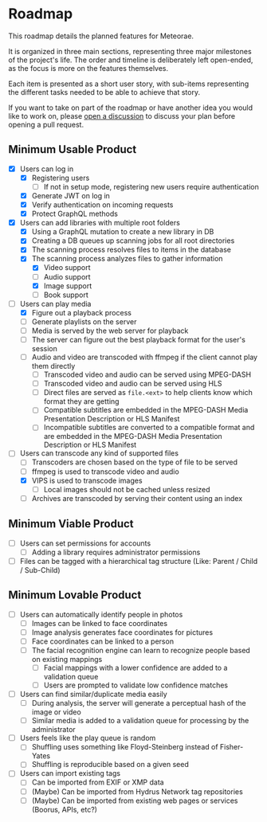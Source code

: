 # Roadmap

This roadmap details the planned features for Meteorae.

It is organized in three main sections, representing three major milestones of the project's life. The order and timeline is deliberately left open-ended, as the focus is more on the features themselves.

Each item is presented as a short user story, with sub-items representing the different tasks needed to be able to achieve that story.

If you want to take on part of the roadmap or have another idea you would like to work on, please [open a discussion]() to discuss your plan before opening a pull request.

## Minimum Usable Product

- [x] Users can log in
  - [x] Registering users
    - [ ] If not in setup mode, registering new users require authentication
  - [x] Generate JWT on log in
  - [x] Verify authentication on incoming requests
  - [x] Protect GraphQL methods
- [x] Users can add libraries with multiple root folders
  - [x] Using a GraphQL mutation to create a new library in DB
  - [x] Creating a DB queues up scanning jobs for all root directories
  - [x] The scanning process resolves files to items in the database
  - [x] The scanning process analyzes files to gather information
    - [x] Video support
    - [ ] Audio support
    - [x] Image support
    - [ ] Book support
- [ ] Users can play media
  - [x] Figure out a playback process
  - [ ] Generate playlists on the server
  - [ ] Media is served by the web server for playback
  - [ ] The server can figure out the best playback format for the user's session
  - [ ] Audio and video are transcoded with ffmpeg if the client cannot play them directly
    - [ ] Transcoded video and audio can be served using MPEG-DASH
    - [ ] Transcoded video and audio can be served using HLS
    - [ ] Direct files are served as `file.<ext>` to help clients know which format they are getting
    - [ ] Compatible subtitles are embedded in the MPEG-DASH Media Presentation Description or HLS Manifest
    - [ ] Incompatible subtitles are converted to a compatible format and are embedded in the MPEG-DASH Media Presentation Description or HLS Manifest
- [ ] Users can transcode any kind of supported files
  - [ ] Transcoders are chosen based on the type of file to be served
  - [ ] ffmpeg is used to transcode video and audio
  - [x] VIPS is used to transcode images
    - [ ] Local images should not be cached unless resized 
  - [ ] Archives are transcoded by serving their content using an index

## Minimum Viable Product

- [ ] Users can set permissions for accounts
  - [ ] Adding a library requires administrator permissions
- [ ] Files can be tagged with a hierarchical tag structure (Like: Parent / Child / Sub-Child)

## Minimum Lovable Product

- [ ] Users can automatically identify people in photos
  - [ ] Images can be linked to face coordinates
  - [ ] Image analysis generates face coordinates for pictures
  - [ ] Face coordinates can be linked to a person
  - [ ] The facial recognition engine can learn to recognize people based on existing mappings
    - [ ] Facial mappings with a lower confidence are added to a validation queue
    - [ ] Users are prompted to validate low confidence matches
- [ ] Users can find similar/duplicate media easily
  - [ ] During analysis, the server will generate a perceptual hash of the image or video
  - [ ] Similar media is added to a validation queue for processing by the administrator
- [ ] Users feels like the play queue is random
  - [ ] Shuffling uses something like Floyd-Steinberg instead of Fisher-Yates
  - [ ] Shuffling is reproducible based on a given seed
- [ ] Users can import existing tags
  - [ ] Can be imported from EXIF or XMP data
  - [ ] (Maybe) Can be imported from Hydrus Network tag repositories
  - [ ] (Maybe) Can be imported from existing web pages or services (Boorus, APIs, etc?)
